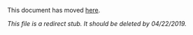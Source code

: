 This document has moved [here](https://git.k8s.io/community/tree/master/contributors/guide/help-wanted.md).

*This file is a redirect stub. It should be deleted by 04/22/2019.*